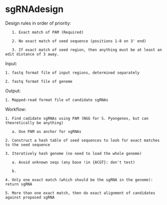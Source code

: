 # sgRNAdesign


Design rules in order of priority:

       1. Exact match of PAM (Required)

       2. No exact match of seed sequence (positions 1-8 on 3' end)

       3. If exact match of seed region, then anything must be at least an edit distance of 3 away.


Input:

	1. fastq format file of input regions, determined separately

	2. fastq format file of genome


Output:

	1. Mapped-read format file of candidate sgRNAs 


Workflow:

	1. Find cadidate sgRNAs using PAM (NGG for S. Pyongenes, but can theoretically be anything)

	   a. Use PAM as anchor for sgRNAs

	2. Construct a hash table of seed sequences to look for exact matches to the seed sequence

	3. Iteratively hash genome (no need to load the whole genome)

	   a. Avoid unknown seqs (any base !in {ACGT}: don't test)

	   b. 

	4. Only one exact match (which should be the sgRNA in the genome): return sgRNA

	5. More than one exact match, then do exact alignment of candidates against proposed sgRNA 